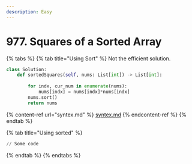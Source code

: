 ```yaml
---
description: Easy
---
```


# 977. Squares of a Sorted Array

{% tabs %}
{% tab title="Using Sort" %}
Not the efficient solution.&#x20;

```python
class Solution:
    def sortedSquares(self, nums: List[int]) -> List[int]:
        
        for indx, cur_num in enumerate(nums):
            nums[indx] = nums[indx]*nums[indx]
        nums.sort()
        return nums
```

{% content-ref url="syntex.md" %}
[syntex.md](syntex.md)
{% endcontent-ref %}
{% endtab %}

{% tab title="Using sorted" %}
```python
// Some code
```
{% endtab %}
{% endtabs %}

